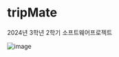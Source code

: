 # tripMate
2024년 3학년 2학기 소프트웨어프로젝트

![image](https://github.com/user-attachments/assets/5a09a717-bb1b-405b-94a7-4b4a226dcf4c)
